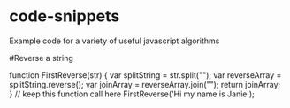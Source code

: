 # code-snippets
Example code for a variety of useful javascript algorithms

#Reverse a string

function FirstReverse(str) { 
    var splitString = str.split("");
    var reverseArray = splitString.reverse();
    var joinArray = reverseArray.join("");
  return joinArray;     
}
// keep this function call here 
FirstReverse('Hi my name is Janie');



